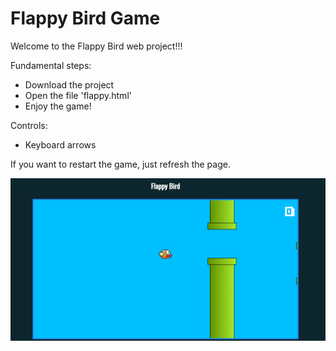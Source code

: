 # Flappy Bird Game

Welcome to the Flappy Bird web project!!!

Fundamental steps:

  - Download the project
  - Open the file 'flappy.html'
  - Enjoy the game!
 
Controls:

- Keyboard arrows

If you want to restart the game, just refresh the page.
  
![Flappy Bird Project](capa.png)
